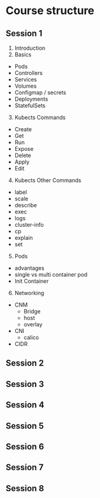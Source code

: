 # Course structure

## Session 1
1. Introduction
2. Basics
  * Pods
  * Controllers
  * Services
  * Volumes
  * Configmap / secrets
  * Deployments
  * StatefulSets
3. Kubects Commands
  * Create
  * Get
  * Run
  * Expose
  * Delete
  * Apply
  * Edit
4. Kubects Other Commands
  * label
  * scale
  * describe
  * exec
  * logs
  * cluster-info
  * cp
  * explain
  * set
5. Pods
  * advantages
  * single vs multi container pod
  * Init Container
6. Networking
  * CNM
    * Bridge
    * host
    * overlay
  * CNI
    * calico
  * CIDR

## Session 2

## Session 3

## Session 4

## Session 5

## Session 6

## Session 7

## Session 8

